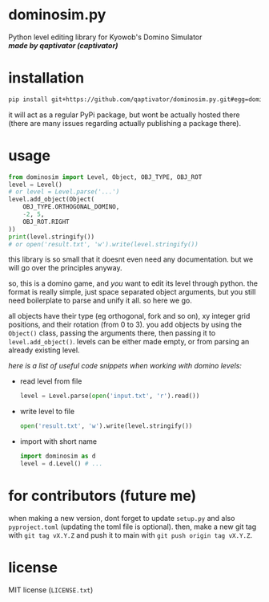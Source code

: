 # dominosim.py
Python level editing library for Kyowob's Domino Simulator  
**_made by qaptivator (captivator)_**

# installation
```bash
pip install git+https://github.com/qaptivator/dominosim.py.git#egg=dominosim
```
it will act as a regular PyPi package, but wont be actually hosted there (there are many issues regarding actually publishing a package there).

# usage
```py
from dominosim import Level, Object, OBJ_TYPE, OBJ_ROT
level = Level()
# or level = Level.parse('...')
level.add_object(Object(
    OBJ_TYPE.ORTHOGONAL_DOMINO,
    -2, 5,
    OBJ_ROT.RIGHT
))
print(level.stringify())
# or open('result.txt', 'w').write(level.stringify())
```

this library is so small that it doesnt even need any documentation. but we will go over the principles anyway.

so, this is a domino game, and _you_ want to edit its level through python. the format is really simple, just space separated object arguments, but you still need boilerplate to parse and unify it all. so here we go.

all objects have their type (eg orthogonal, fork and so on), xy integer grid positions, and their rotation (from 0 to 3). you add objects by using the `Object()` class, passing the arguments there, then passing it to `level.add_object()`. levels can be either made empty, or from parsing an already existing level.

_here is a list of useful code snippets when working with domino levels:_

- read level from file
    ```py
    level = Level.parse(open('input.txt', 'r').read())
    ```
- write level to file
    ```py
    open('result.txt', 'w').write(level.stringify())
    ```
- import with short name
    ```py
    import dominosim as d
    level = d.Level() # ...
    ```

# for contributors (future me)

when making a new version, dont forget to update `setup.py` and also `pyproject.toml` (updating the toml file is optional). then, make a new git tag with `git tag vX.Y.Z` and push it to main with `git push origin tag vX.Y.Z`.

# license
MIT license (`LICENSE.txt`)
